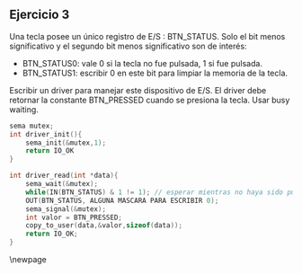 ## Ejercicio 3

Una tecla posee un único registro de E/S : BTN_STATUS. Solo el bit menos significativo y el segundo
bit menos significativo son de interés:

- BTN_STATUS0: vale 0 si la tecla no fue pulsada, 1 si fue pulsada.
- BTN_STATUS1: escribir 0 en este bit para limpiar la memoria de la tecla.

Escribir un driver para manejar este dispositivo de E/S. El driver debe retornar la constante
BTN_PRESSED cuando se presiona la tecla. Usar busy waiting.

```c
sema mutex;
int driver_init(){
    sema_init(&mutex,1);
    return IO_OK
}
```

```c
int driver_read(int *data){
    sema_wait(&mutex);
    while(IN(BTN_STATUS) & 1 != 1); // esperar mientras no haya sido pulsada
    OUT(BTN_STATUS, ALGUNA MASCARA PARA ESCRIBIR 0);
    sema_signal(&mutex);
    int valor = BTN_PRESSED;
    copy_to_user(data,&valor,sizeof(data));
    return IO_OK;
}
```

\newpage

